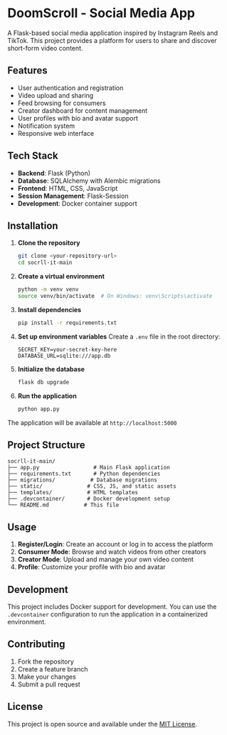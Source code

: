 # DoomScroll - Social Media App

A Flask-based social media application inspired by Instagram Reels and TikTok. This project provides a platform for users to share and discover short-form video content.

## Features

- User authentication and registration
- Video upload and sharing
- Feed browsing for consumers
- Creator dashboard for content management
- User profiles with bio and avatar support
- Notification system
- Responsive web interface

## Tech Stack

- **Backend**: Flask (Python)
- **Database**: SQLAlchemy with Alembic migrations
- **Frontend**: HTML, CSS, JavaScript
- **Session Management**: Flask-Session
- **Development**: Docker container support

## Installation

1. **Clone the repository**
   ```bash
   git clone <your-repository-url>
   cd socrll-it-main
   ```

2. **Create a virtual environment**
   ```bash
   python -m venv venv
   source venv/bin/activate  # On Windows: venv\Scripts\activate
   ```

3. **Install dependencies**
   ```bash
   pip install -r requirements.txt
   ```

4. **Set up environment variables**
   Create a `.env` file in the root directory:
   ```
   SECRET_KEY=your-secret-key-here
   DATABASE_URL=sqlite:///app.db
   ```

5. **Initialize the database**
   ```bash
   flask db upgrade
   ```

6. **Run the application**
   ```bash
   python app.py
   ```

The application will be available at `http://localhost:5000`

## Project Structure

```
socrll-it-main/
├── app.py                 # Main Flask application
├── requirements.txt       # Python dependencies
├── migrations/           # Database migrations
├── static/              # CSS, JS, and static assets
├── templates/           # HTML templates
├── .devcontainer/       # Docker development setup
└── README.md           # This file
```

## Usage

1. **Register/Login**: Create an account or log in to access the platform
2. **Consumer Mode**: Browse and watch videos from other creators
3. **Creator Mode**: Upload and manage your own video content
4. **Profile**: Customize your profile with bio and avatar

## Development

This project includes Docker support for development. You can use the `.devcontainer` configuration to run the application in a containerized environment.

## Contributing

1. Fork the repository
2. Create a feature branch
3. Make your changes
4. Submit a pull request

## License

This project is open source and available under the [MIT License](LICENSE).
